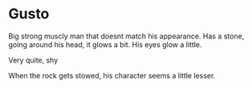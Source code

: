 # Gusto
Big strong muscly man that doesnt match his appearance. Has a stone, going around his head, it glows a bit. His eyes glow a little. 

Very quite, shy

When the rock gets stowed, his character seems a little lesser.



